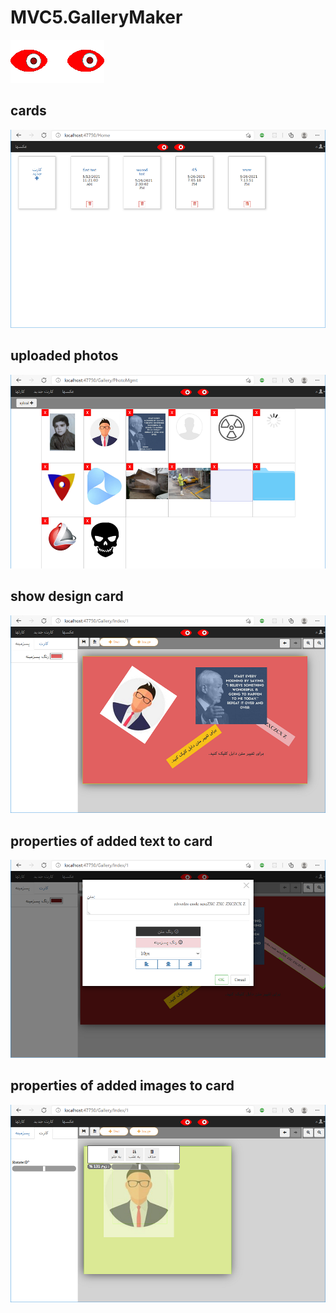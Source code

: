 # MVC5.GalleryMaker
![](https://github.com/vahidarya14/MVC5.GalleryMaker/blob/master/GalleryMaker/wwwroot/images/logo.png)
## cards
![](https://github.com/vahidarya14/MVC5.GalleryMaker/blob/master/GalleryMaker/wwwroot/images/readme/cards.png)

## uploaded photos 
![](https://github.com/vahidarya14/MVC5.GalleryMaker/blob/master/GalleryMaker/wwwroot/images/readme/photoMgmr.png)

## show design card
![](https://github.com/vahidarya14/MVC5.GalleryMaker/blob/master/GalleryMaker/wwwroot/images/readme/cardView.png)

## properties of added text to card
![](https://github.com/vahidarya14/MVC5.GalleryMaker/blob/master/GalleryMaker/wwwroot/images/readme/text_properties.png)

## properties of added images to card
![](https://github.com/vahidarya14/MVC5.GalleryMaker/blob/master/GalleryMaker/wwwroot/images/readme/photo_control.png)
